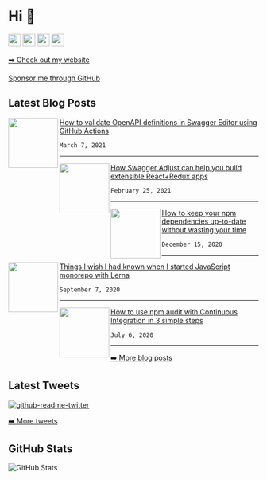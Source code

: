 <h1>Hi 👋</h1>
<p><a href="https://www.twitter.com/vladimirgorej"><img src="https://img.shields.io/badge/twitter-%231DA1F2.svg?&style=for-the-badge&logo=twitter&logoColor=white" height=25></a> <a href="https://www.linkedin.com/in/vladimirgorej"><img src="https://img.shields.io/badge/linkedin-%230077B5.svg?&style=for-the-badge&logo=linkedin&logoColor=white" height=25></a> <a href="https://medium.com/@vladimirgorej"><img src="https://img.shields.io/badge/medium-%2312100E.svg?&style=for-the-badge&logo=medium&logoColor=white" height=25></a> <a href="https://dev.to/char0n"><img src="https://img.shields.io/badge/DEV.TO-%230A0A0A.svg?&style=for-the-badge&logo=dev-dot-to&logoColor=white" height=25></a></p>
<p><a href="https://vladimirgorej.com/">➡️ Check out my website</a></p>
  <a href="https://github.com/sponsors/char0n" target="_blank" rel="noreferrer nofollow">
      Sponsor me through GitHub
    </a>
<h2>Latest Blog Posts</h2>
<p><a href="https://www.linkedin.com/pulse/how-validate-openapi-definitions-swagger-editor-using-vladim%C3%ADr-gorej?trk=portfolio_article-card_title" target="_blank" rel="noreferrer nofollow"><img align="left" width="100" height="100" src="https://media-exp1.licdn.com/dms/image/C4D12AQHW41125fKGbg/article-cover_image-shrink_600_2000/0/1615132805293?e=1628121600&v=beta&t=5QbjUYtI7Lk4YxZ6MSDnZ_ZgakfltMYVg869jFNljoE"></a></p>
<p><a href="https://www.linkedin.com/pulse/how-validate-openapi-definitions-swagger-editor-using-vladim%C3%ADr-gorej?trk=portfolio_article-card_title">How to validate OpenAPI definitions in Swagger Editor using GitHub Actions</a></p>
<pre><code>March 7, 2021
</code></pre>
<hr>
<p><a href="https://www.linkedin.com/pulse/how-swagger-adjust-can-help-you-build-extensible-reactredux-gorej?trk=portfolio_article-card_title" target="_blank" rel="noreferrer nofollow"><img align="left" width="100" height="100" src="https://media-exp3.licdn.com/dms/image/C4D12AQHK_s_FE8kVwQ/article-cover_image-shrink_600_2000/0/1614265471653?e=1628121600&v=beta&t=lS9j2QG-9afTseBYg91tFHFT0dkIz29fU5Asqoo0Dlc"></a></p>
<p><a href="https://www.linkedin.com/pulse/how-swagger-adjust-can-help-you-build-extensible-reactredux-gorej?trk=portfolio_article-card_title">How Swagger Adjust can help you build extensible React+Redux apps</a></p>
<pre><code>February 25, 2021
</code></pre>
<hr>
<p><a href="https://www.linkedin.com/pulse/how-keep-your-npm-dependencies-up-to-date-without-wasting-gorej?trk=portfolio_article-card_title" target="_blank" rel="noreferrer nofollow"><img align="left" width="100" height="100" src="https://media-exp3.licdn.com/dms/image/C4D12AQHJqeVq0GQCXg/article-cover_image-shrink_600_2000/0/1605983118490?e=1628121600&v=beta&t=BKV1AOQhYHq-ED20EWrnDc81UvOV6EXVp0ojXb5h4NA"></a></p>
<p><a href="https://www.linkedin.com/pulse/how-keep-your-npm-dependencies-up-to-date-without-wasting-gorej?trk=portfolio_article-card_title">How to keep your npm dependencies up-to-date without wasting your time </a></p>
<pre><code>December 15, 2020
</code></pre>
<hr>
<p><a href="https://www.linkedin.com/pulse/things-i-wish-had-known-when-started-javascript-monorepo-gorej?trk=portfolio_article-card_title" target="_blank" rel="noreferrer nofollow"><img align="left" width="100" height="100" src="https://media-exp3.licdn.com/dms/image/C4D12AQFsMUk8jSHJeg/article-cover_image-shrink_600_2000/0/1599334464464?e=1628121600&v=beta&t=geNfK8b-NmXSBaJuoU_Zu5Uc-wDfnrxSzLdNSsRma1o"></a></p>
<p><a href="https://www.linkedin.com/pulse/things-i-wish-had-known-when-started-javascript-monorepo-gorej?trk=portfolio_article-card_title">Things I wish I had known when I started JavaScript monorepo with Lerna</a></p>
<pre><code>September 7, 2020
</code></pre>
<hr>
<p><a href="https://www.linkedin.com/pulse/how-use-npm-audit-continuous-integration-3-simple-steps-gorej?trk=portfolio_article-card_title" target="_blank" rel="noreferrer nofollow"><img align="left" width="100" height="100" src="https://media-exp3.licdn.com/dms/image/C4D12AQF89tAznrEA0Q/article-cover_image-shrink_600_2000/0/1593872507953?e=1628121600&v=beta&t=iZSuXgPexDJMv0pyw8txGhHhYX1oIZTQ-Bbh5orqyRY"></a></p>
<p><a href="https://www.linkedin.com/pulse/how-use-npm-audit-continuous-integration-3-simple-steps-gorej?trk=portfolio_article-card_title">How to use npm audit with Continuous Integration in 3 simple steps</a></p>
<pre><code>July 6, 2020
</code></pre>
<hr>
<p><a href="https://www.linkedin.com/today/author/vladimirgorej?trk=author-info__article-link">➡️ More blog posts</a></p>
<h2>Latest Tweets</h2>
<p><a href="https://www.twitter.com/vladimirgorej"><img src="https://github-readme-twitter-gazf.vercel.app/api?id=vladimirgorej&amp;layout=wide" alt="github-readme-twitter"></a></p>
<p><a href="https://www.twitter.com/vladimirgorej">➡️ More tweets</a></p>
<h2>GitHub Stats</h2>
<p><img src="https://github-readme-stats.vercel.app/api?username=char0n&amp;show_icons=true" alt="GitHub Stats"></p>
